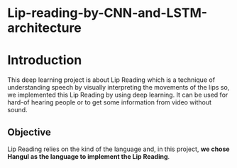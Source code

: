 # Lip-reading-by-CNN-and-LSTM-architecture

# Introduction

  This deep learning project is about Lip Reading which is a technique of understanding speech by visually interpreting the movements of the lips so, we implemented this Lip Reading by using deep learning. It can be used for hard-of hearing people or to get some information from video without sound.
  
## Objective

  Lip Reading relies on the kind of the language and, in this project, **we chose Hangul as the language to implement the Lip Reading**.

